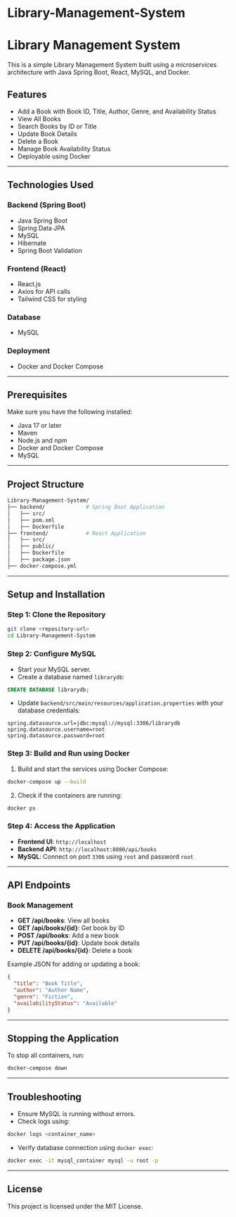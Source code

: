 # Library-Management-System


# Library Management System

This is a simple Library Management System built using a microservices architecture with Java Spring Boot, React, MySQL, and Docker.

## Features
- Add a Book with Book ID, Title, Author, Genre, and Availability Status
- View All Books
- Search Books by ID or Title
- Update Book Details
- Delete a Book
- Manage Book Availability Status
- Deployable using Docker

---

## Technologies Used

### Backend (Spring Boot)
- Java Spring Boot
- Spring Data JPA
- MySQL
- Hibernate
- Spring Boot Validation

### Frontend (React)
- React.js
- Axios for API calls
- Tailwind CSS for styling

### Database
- MySQL

### Deployment
- Docker and Docker Compose

---

## Prerequisites

Make sure you have the following installed:
- Java 17 or later
- Maven
- Node.js and npm
- Docker and Docker Compose
- MySQL

---

## Project Structure

```bash
Library-Management-System/
├── backend/             # Spring Boot Application
│   ├── src/
│   ├── pom.xml
│   ├── Dockerfile
├── frontend/            # React Application
│   ├── src/
│   ├── public/
│   ├── Dockerfile
│   ├── package.json
├── docker-compose.yml
```

---

## Setup and Installation

### Step 1: Clone the Repository
```bash
git clone <repository-url>
cd Library-Management-System
```

### Step 2: Configure MySQL
- Start your MySQL server.
- Create a database named `librarydb`:
```sql
CREATE DATABASE librarydb;
```
- Update `backend/src/main/resources/application.properties` with your database credentials:
```properties
spring.datasource.url=jdbc:mysql://mysql:3306/librarydb
spring.datasource.username=root
spring.datasource.password=root
```

### Step 3: Build and Run using Docker

1. Build and start the services using Docker Compose:
```bash
docker-compose up --build
```

2. Check if the containers are running:
```bash
docker ps
```

### Step 4: Access the Application
- **Frontend UI**: `http://localhost`
- **Backend API**: `http://localhost:8080/api/books`
- **MySQL**: Connect on port `3306` using `root` and password `root`

---

## API Endpoints

### Book Management
- **GET /api/books**: View all books
- **GET /api/books/{id}**: Get book by ID
- **POST /api/books**: Add a new book
- **PUT /api/books/{id}**: Update book details
- **DELETE /api/books/{id}**: Delete a book

Example JSON for adding or updating a book:
```json
{
  "title": "Book Title",
  "author": "Author Name",
  "genre": "Fiction",
  "availabilityStatus": "Available"
}
```

---

## Stopping the Application
To stop all containers, run:
```bash
docker-compose down
```

---

## Troubleshooting
- Ensure MySQL is running without errors.
- Check logs using:
```bash
docker logs <container_name>
```
- Verify database connection using `docker exec`:
```bash
docker exec -it mysql_container mysql -u root -p
```

---

## License
This project is licensed under the MIT License.
